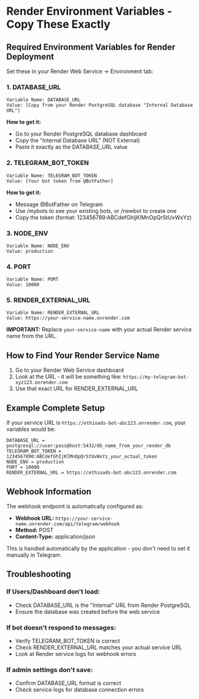 # Render Environment Variables - Copy These Exactly

## Required Environment Variables for Render Deployment

Set these in your Render Web Service → Environment tab:

### 1. DATABASE_URL
```
Variable Name: DATABASE_URL
Value: [Copy from your Render PostgreSQL database "Internal Database URL"]
```
**How to get it:**
- Go to your Render PostgreSQL database dashboard
- Copy the "Internal Database URL" (NOT External)
- Paste it exactly as the DATABASE_URL value

### 2. TELEGRAM_BOT_TOKEN  
```
Variable Name: TELEGRAM_BOT_TOKEN
Value: [Your bot token from @BotFather]
```
**How to get it:**
- Message @BotFather on Telegram
- Use /mybots to see your existing bots, or /newbot to create one
- Copy the token (format: 123456789:ABCdefGhIjKlMnOpQrStUvWxYz)

### 3. NODE_ENV
```
Variable Name: NODE_ENV
Value: production
```

### 4. PORT
```
Variable Name: PORT  
Value: 10000
```

### 5. RENDER_EXTERNAL_URL
```
Variable Name: RENDER_EXTERNAL_URL
Value: https://your-service-name.onrender.com
```
**IMPORTANT:** Replace `your-service-name` with your actual Render service name from the URL.

## How to Find Your Render Service Name

1. Go to your Render Web Service dashboard
2. Look at the URL - it will be something like: `https://my-telegram-bot-xyz123.onrender.com`
3. Use that exact URL for RENDER_EXTERNAL_URL

## Example Complete Setup

If your service URL is `https://ethioads-bot-abc123.onrender.com`, your variables would be:

```
DATABASE_URL = postgresql://user:pass@host:5432/db_name_from_your_render_db
TELEGRAM_BOT_TOKEN = 1234567890:ABCdefGhIjKlMnOpQrStUvWxYz_your_actual_token
NODE_ENV = production
PORT = 10000
RENDER_EXTERNAL_URL = https://ethioads-bot-abc123.onrender.com
```

## Webhook Information

The webhook endpoint is automatically configured as:
- **Webhook URL:** `https://your-service-name.onrender.com/api/telegram/webhook`
- **Method:** POST
- **Content-Type:** application/json

This is handled automatically by the application - you don't need to set it manually in Telegram.

## Troubleshooting

### If Users/Dashboard don't load:
- Check DATABASE_URL is the "Internal" URL from Render PostgreSQL
- Ensure the database was created before the web service

### If bot doesn't respond to messages:
- Verify TELEGRAM_BOT_TOKEN is correct
- Check RENDER_EXTERNAL_URL matches your actual service URL
- Look at Render service logs for webhook errors

### If admin settings don't save:
- Confirm DATABASE_URL format is correct
- Check service logs for database connection errors